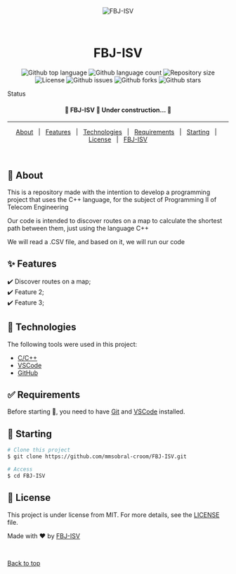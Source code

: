 <div align="center" id="top"> 
  <img src="./.github/app.gif" alt="FBJ-ISV" />

  &#xa0;

  <!-- <a href="https://fbjisv.netlify.app">Demo</a> -->
</div>

<h1 align="center">FBJ-ISV</h1>

<p align="center">
  <img alt="Github top language" src="https://img.shields.io/github/languages/top/mmsobral-croom/FBJ-ISV/?color=56BEB8">

  <img alt="Github language count" src="https://img.shields.io/github/languages/count/mmsobral-croom/FBJ-ISV/?color=56BEB8">

  <img alt="Repository size" src="https://img.shields.io/github/repo-size/mmsobral-croom/FBJ-ISV/?color=56BEB8">

  <img alt="License" src="https://img.shields.io/github/license/mmsobral-croom/FBJ-ISV/?color=56BEB8">

   <img alt="Github issues" src="https://img.shields.io/github/issues/mmsobral-croom/FBJ-ISV/?color=56BEB8" /> 

   <img alt="Github forks" src="https://img.shields.io/github/forks/mmsobral-croom/FBJ-ISV/?color=56BEB8" /> 

   <img alt="Github stars" src="https://img.shields.io/github/stars/mmsobral-croom/FBJ-ISV/?color=56BEB8" /> 
</p>

 Status 

 <h4 align="center"> 
	🚧  FBJ-ISV 🚀 Under construction...  🚧
</h4> 

<hr> 

<p align="center">
  <a href="#dart-about">About</a> &#xa0; | &#xa0; 
  <a href="#sparkles-features">Features</a> &#xa0; | &#xa0;
  <a href="#rocket-technologies">Technologies</a> &#xa0; | &#xa0;
  <a href="#white_check_mark-requirements">Requirements</a> &#xa0; | &#xa0;
  <a href="#checkered_flag-starting">Starting</a> &#xa0; | &#xa0;
  <a href="#memo-license">License</a> &#xa0; | &#xa0;
  <a href="https://github.com/mmsobral-croom/FBJ-ISV.git" target="_blank">FBJ-ISV</a>
</p>

<br>

## :dart: About ##

This is a repository made with the intention to develop a programming project that uses the C++ language, for the subject of Programming II of Telecom Engineering

Our code is intended to discover routes on a map to calculate the shortest path between them, just using the language C++

We will read a .CSV file, and based on it, we will run our code

## :sparkles: Features ##

:heavy_check_mark: Discover routes on a map;\
:heavy_check_mark: Feature 2;\
:heavy_check_mark: Feature 3;

## :rocket: Technologies ##

The following tools were used in this project:

- [C/C++](http://www.cplusplus.org/)
- [VSCode](https://code.visualstudio.com/)
- [GitHub](https://github.com/)

## :white_check_mark: Requirements ##

Before starting :checkered_flag:, you need to have [Git](https://git-scm.com) and [VSCode](https://code.visualstudio.com/) installed.

## :checkered_flag: Starting ##

```bash
# Clone this project
$ git clone https://github.com/mmsobral-croom/FBJ-ISV.git

# Access
$ cd FBJ-ISV

```

## :memo: License ##

This project is under license from MIT. For more details, see the [LICENSE](LICENSE.md) file.


Made with :heart: by <a href="https://github.com/mmsobral-croom/FBJ-ISV.git" target="_blank">FBJ-ISV</a>

&#xa0;

<a href="#top">Back to top</a>
